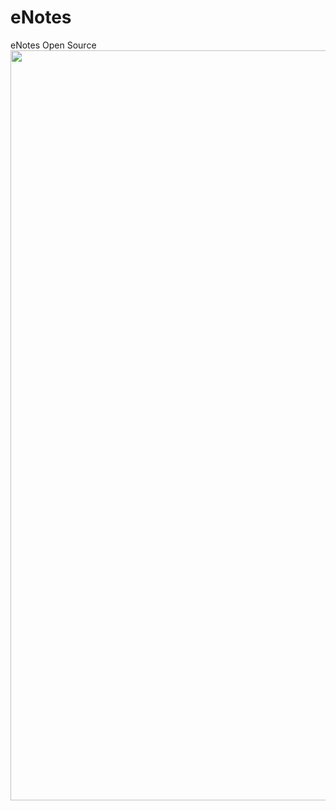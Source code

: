 # eNotes
 eNotes Open Source
 <img src="https://i.imgur.com/p9SQys9.png" width="540" height="1200">
